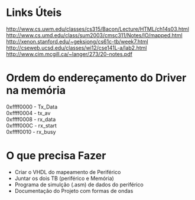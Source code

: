 ﻿# Links Úteis

http://www.cs.uwm.edu/classes/cs315/Bacon/Lecture/HTML/ch14s03.html<br/>
http://www.cs.umd.edu/class/sum2003/cmsc311/Notes/IO/mapped.html<br/>
http://xenon.stanford.edu/~geksiong/cs61c-tb/week7.html<br/>
http://cseweb.ucsd.edu/classes/wi12/cse141L-a/lab2.html<br/>
http://www.cim.mcgill.ca/~langer/273/20-notes.pdf<br/>

# Ordem do endereçamento do Driver na memória

0xffff0000 - Tx_Data <br />
0xffff0004 - tx_av <br />
0xffff0008 - rx_data <br />
0xffff000C - rx_start <br />
0xffff0010 - rx_busy <br />

# O que precisa Fazer

- Criar o VHDL do mapeamento de Periférico <br />
- Juntar os dois TB (periférico e Memória) <br />
- Programa de simulção (.asm) de dados do periférico <br />
- Documentação do Projeto com formas de ondas <br />
